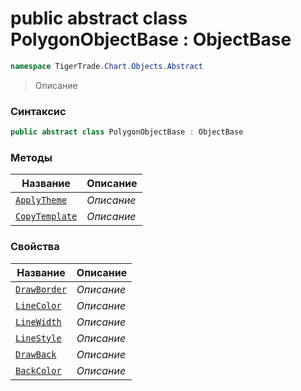 
# public abstract class PolygonObjectBase : ObjectBase
```csharp
namespace TigerTrade.Chart.Objects.Abstract
```



> Описание

### Синтаксис
```csharp
public abstract class PolygonObjectBase : ObjectBase
```


### Методы
| Название | Описание |
| --- | --- |
| [`ApplyTheme`](./PolygonObjectBase.cs/Методы/ApplyTheme.md) | *Описание* |
| [`CopyTemplate`](./PolygonObjectBase.cs/Методы/CopyTemplate.md) | *Описание* |

### Свойства
| Название | Описание |
| --- | --- |
| [`DrawBorder`](./PolygonObjectBase.cs/Свойства/DrawBorder.md) | *Описание* |
| [`LineColor`](./PolygonObjectBase.cs/Свойства/LineColor.md) | *Описание* |
| [`LineWidth`](./PolygonObjectBase.cs/Свойства/LineWidth.md) | *Описание* |
| [`LineStyle`](./PolygonObjectBase.cs/Свойства/LineStyle.md) | *Описание* |
| [`DrawBack`](./PolygonObjectBase.cs/Свойства/DrawBack.md) | *Описание* |
| [`BackColor`](./PolygonObjectBase.cs/Свойства/BackColor.md) | *Описание* |



